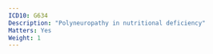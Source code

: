 ```yaml
---
ICD10: G634
Description: "Polyneuropathy in nutritional deficiency"
Matters: Yes
Weight: 1
---
```


